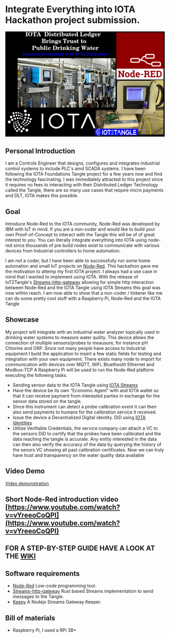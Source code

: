 # Integrate Everything into IOTA Hackathon project submission.
![cover](https://github.com/ggreeve/IOTA-Trust-Drinking-Water/blob/main/images/cover.png/?raw=true)
## Personal Introduction
I am a Controls Engineer that designs, configures and integrates industrial control systems to include PLC's amd SCADA systems. I have been following the IOTA Foundations Tangle project for a few years now and find the technology fascinating. I was immediately attracted to this project since it requires no fees to interacting with their Distributed Ledger Technology called the Tangle, there are so many use cases that require micro payments and DLT, IOTA makes this possible. 

## Goal
Introduce Node-Red to the IOTA community, Node-Red was developed by IBM with IoT in mind. If you are a non-coder and would like to build your own Proof-of-Concept to interact with the Tangle this will be of of great interest to you.
You can literally integrate everything into IOTA using node-red since thousands of pre build nodes exist to communicate with various devices from Industrial controllers to home automation.

I am not a coder, but I have been able to successfully run some home automation and small IoT projects on [Node-Red](https://nodered.org/).
This hackathon gave me the motivation to attemp my first IOTA project. I always had a use case in mind that I wanted to implement using IOTA. 
With the release of IoT2Tangle's [Streams-http-gateway](https://github.com/iot2tangle/Streams-http-gateway) allowing for simple http interaction between Node-Red and the IOTA Tangle using IOTA Streams this goal was now within reach.
I am now able to show that a non-coder / tinkerer like me can do some pretty cool stuff with a Raspberry Pi, Node-Red and the IOTA Tangle

## Showcase
My project will integrate with an industrial water analyzer topically used in drinking water systems to measure water quility. This device allows the connection of multiple sensors/probes to meausure, for instance pH Chlorine and ORP.
Since not many people have access to Industrial equipment I build the application to insert a few static fields for testing and integration with your own equipment. There exists many node to import for communication with devices over MQTT, WiFi, Bluethooth Ethernet and Modbus-TCP
A Raspberry Pi will be used to run the Node-Red platform executing the following tasks.
* Sending sensor data to the IOTA Tangle using [IOTA Streams](https://github.com/iotaledger/streams)
* Have the device be its own “Economic Agent” with and IOTA wallet  so that it can receive payment from interested parties in exchange for the sensor      data stored on the tangle.
* Since this instrument can detect a probe calibration event it can then also send payments to humans for the calibration service it received.
* Issue the device a Decentralized Digital identity. DiD using [IOTA Identities](https://github.com/iotaledger/identity.rs)
* Utilize Verifiable Credentials, the service company can attach a VC to the sensors DiD to certify that the probes have been calibrated and the data reaching the tangle is accurate. Any entity interested in the data can then also verify the accuracy of the data by querying the history of the senors VC showing all past calibration certificates. 
Now we can truly have trust and transparency on the water quality data available

## Video Demo
[Video demonstration](https://youtu.be/w490AOxwYBI)

## Short Node-Red introduction video [https://www.youtube.com/watch?v=vYreeoCoQPI](https://www.youtube.com/watch?v=vYreeoCoQPI)


## FOR A STEP-BY-STEP GUIDE HAVE A LOOK AT THE [WIKI](https://github.com/ggreeve/IOTA-Trust-Drinking-Water/wiki)


## Software requirements

* [Node-Red](https://nodered.org/) Low-code programming tool.
* [Streams-http-gateway](https://github.com/iot2tangle/Streams-http-gateway) Rust based Streams implementation to send messages to the Tangle.
* [Keepy](https://github.com/iot2tangle/Keepy) A Nodejs Streams Gateway Keeper.

## Bill of materials

* Raspberry Pi, I used a RPi 3B+



